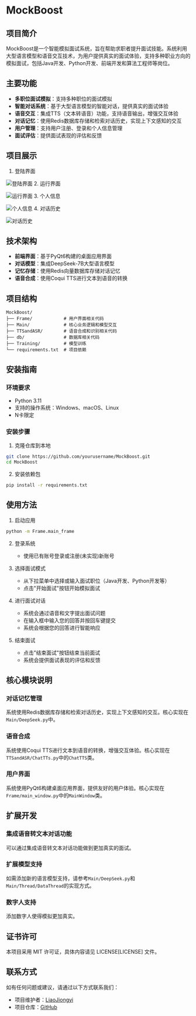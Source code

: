 # MockBoost

## 项目简介

MockBoost是一个智能模拟面试系统，旨在帮助求职者提升面试技能。系统利用大型语言模型和语音交互技术，为用户提供真实的面试体验，支持多种职业方向的模拟面试，包括Java开发、Python开发、前端开发和算法工程师等岗位。

## 主要功能

- **多职位面试模拟**：支持多种职位的面试模拟
- **智能对话系统**：基于大型语言模型的智能对话，提供真实的面试体验
- **语音交互**：集成TTS（文本转语音）功能，支持语音输出，增强交互体验
- **对话记忆**：使用Redis数据库存储和检索对话历史，实现上下文感知的交互
- **用户管理**：支持用户注册、登录和个人信息管理
- **面试评估**：提供面试表现的评估和反馈

## 项目展示
1. 登陆界面

![登陆界面](./ProjectImages/Login.png)
2. 运行界面

![运行界面](./ProjectImages/Conversation.png)
3. 个人信息

![个人信息](./ProjectImages/PersonalInfo.png)
4. 对话历史

![对话历史](./ProjectImages/History.png)



## 技术架构

- **前端界面**：基于PyQt6构建的桌面应用界面
- **对话模型**：集成DeepSeek-7B大型语言模型
- **记忆存储**：使用Redis向量数据库存储对话记忆
- **语音合成**：使用Coqui TTS进行文本到语音的转换

## 项目结构

```
MockBoost/
├── Frame/            # 用户界面相关代码
├── Main/             # 核心业务逻辑和模型交互
├── TTSandASR/        # 语音合成和识别相关代码
├── db/               # 数据库相关代码
├── Training/         # 模型训练
└── requirements.txt  # 项目依赖
```

## 安装指南

### 环境要求

- Python 3.11
- 支持的操作系统：Windows、macOS、Linux
- N卡限定

### 安装步骤

1. 克隆仓库到本地

```bash
git clone https://github.com/yourusername/MockBoost.git
cd MockBoost
```

2. 安装依赖包

```bash
pip install -r requirements.txt
```

## 使用方法

1. 启动应用

```bash
python -m Frame.main_frame
```

2. 登录系统
   - 使用已有账号登录或注册(未实现)新账号

3. 选择面试模式
   - 从下拉菜单中选择或输入面试职位（Java开发、Python开发等）
   - 点击"开始面试"按钮开始模拟面试

4. 进行面试对话
   - 系统会通过语音和文字提出面试问题
   - 在输入框中输入您的回答并按回车键提交
   - 系统会根据您的回答进行智能响应

5. 结束面试
   - 点击"结束面试"按钮结束当前面试
   - 系统会提供面试表现的评估和反馈

## 核心模块说明

### 对话记忆管理

系统使用Redis数据库存储和检索对话历史，实现上下文感知的交互。核心实现在`Main/DeepSeek.py`中。

### 语音合成

系统使用Coqui TTS进行文本到语音的转换，增强交互体验。核心实现在`TTSandASR/ChatTTs.py`中的`ChatTTS`类。

### 用户界面

系统使用PyQt6构建桌面应用界面，提供友好的用户体验。核心实现在`Frame/main_window.py`中的`MainWindow`类。

## 扩展开发

### 集成语音转文本对话功能

可以通过集成语音转文本对话功能做到更加真实的面试。

### 扩展模型支持

如需添加新的语言模型支持，请参考`Main/DeepSeek.py`和`Main/Thread/DataThread`的实现方式。

### 数字人支持

添加数字人使得模拟更加真实。

## 证书许可
本项目采用 MIT 许可证，具体内容请见 LICENSE[LICENSE] 文件。

## 联系方式

如有任何问题或建议，请通过以下方式联系我们：

- 项目维护者：[LiaoJiongyi](2750768449@qq.com)
- 项目仓库：[GitHub](https://github.com/ruotianwuf/MockBoost)
